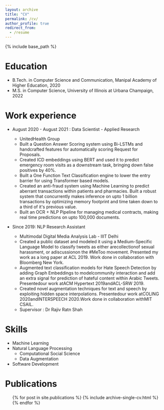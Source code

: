 ```yaml
---
layout: archive
title: "CV"
permalink: /cv/
author_profile: true
redirect_from:
  - /resume
---
```


{% include base_path %}

Education
======
* B.Tech. in Computer Science and Communication, Manipal Academy of Higher Education, 2020
* M.S. in Computer Science, University of Illinois at Urbana Champaign, 2022

Work experience
======

* August 2020 - August 2021 : Data Scientist - Applied Research
  * UnitedHealth Group
  * Built a Question Answer Scoring system using Bi-LSTMs and handcrafted features for automatically scoring Request for Proposals.
  * Created ICD embeddings using BERT and used it to predict emergency room visits as a downstream task, bringing down false positives by 40%.
  * Built a One Function Text Classification engine to lower the entry barrier for using Transformer based models.
  * Created an anti-fraud system using Machine Learning to predict aberrant transactions within patients and pharmacies. Built a robust system that concurrently makes inference on upto 1 billion transactions by optimizing memory footprint and time taken down to a third of it's previous value.
  * Built an OCR + NLP Pipeline for managing medical contracts, making real time predictions on upto 100,000 documents.


* Since 2019: NLP Research Assistant
  * Multimodal Digital Media Analysis Lab - IIIT Delhi
  * Created a public dataset and modeled it using a Medium-Specific Language Model to classify tweets as either arecollectionof sexual harassment, or adiscussionon the #MeToo movement.  Presented my work as a long paper at ACL 2019.  Work done in collaboration with Bloomberg New York.
  * Augmented text classification models for Hate Speech Detection by adding Graph Embeddings to modelcommunity interaction and add an extra signal for prediction of hateful content within Arabic Tweets.  Presentedour work atACM Hypertext 2019andACL-SRW 2019.
  * Created novel augmentation techniques for text and speech by exploiting hidden space interpolations.  Presentedour work atCOLING 2020andINTERSPEECH 2020.Work done in collaboration withMIT CSAIL.
  * Supervisor : Dr Rajiv Ratn Shah


  
Skills
======
* Machine Learning
* Natural Language Processing
  * Computational Social Science
  * Data Augmentation
* Software Development

Publications
======
  <ul>{% for post in site.publications %}
    {% include archive-single-cv.html %}
  {% endfor %}</ul>
  

